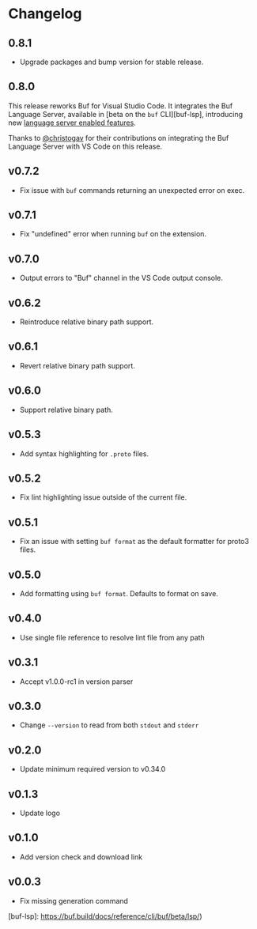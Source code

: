 # Changelog

## 0.8.1

- Upgrade packages and bump version for stable release.

## 0.8.0

This release reworks Buf for Visual Studio Code. It integrates the Buf Language Server,
available in [beta on the `buf` CLI][buf-lsp], introducing new [language server enabled features](README.md#features).

Thanks to [@christogav](https://github.com/christogav) for their contributions on integrating
the Buf Language Server with VS Code on this release.

## v0.7.2

- Fix issue with `buf` commands returning an unexpected error on exec.

## v0.7.1

- Fix "undefined" error when running `buf` on the extension.

## v0.7.0

- Output errors to "Buf" channel in the VS Code output console.

## v0.6.2

- Reintroduce relative binary path support.

## v0.6.1

- Revert relative binary path support.

## v0.6.0

- Support relative binary path.

## v0.5.3

- Add syntax highlighting for `.proto` files.

## v0.5.2

- Fix lint highlighting issue outside of the current file.

## v0.5.1

- Fix an issue with setting `buf format` as the default formatter for proto3 files.

## v0.5.0

- Add formatting using `buf format`. Defaults to format on save.

## v0.4.0

- Use single file reference to resolve lint file from any path

## v0.3.1

- Accept v1.0.0-rc1 in version parser

## v0.3.0

- Change `--version` to read from both `stdout` and `stderr`

## v0.2.0

- Update minimum required version to v0.34.0

## v0.1.3

- Update logo

## v0.1.0

- Add version check and download link

## v0.0.3

- Fix missing generation command

[buf-lsp]: https://buf.build/docs/reference/cli/buf/beta/lsp/)
